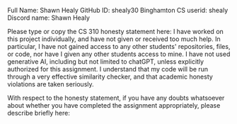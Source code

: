 Full Name: Shawn Healy
GitHub ID: shealy30
Binghamton CS userid: shealy
Discord name: Shawn Healy

Please type or copy the CS 310 honesty statement here:
I have worked on this project individually, and have not given or received too much help. In particular, I have not gained access to any other students' repositories, files, or code, nor have I given any other students access to mine. I have not used generative AI, including but not limited to chatGPT, unless explicitly authorized for this assignment. I understand that my code will be run through a very effective similarity checker, and that academic honesty violations are taken seriously.


With respect to the honesty statement, if you have any doubts whatsoever 
about whether you have completed the assignment appropriately, 
please describe briefly here:

